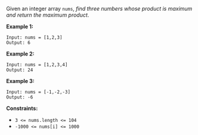 Given an integer array `nums`, _find three numbers whose product is maximum
and return the maximum product_.



**Example 1:**

    
    
    Input: nums = [1,2,3]
    Output: 6
    

**Example 2:**

    
    
    Input: nums = [1,2,3,4]
    Output: 24
    

**Example 3:**

    
    
    Input: nums = [-1,-2,-3]
    Output: -6
    



**Constraints:**

  * `3 <= nums.length <= 104`
  * `-1000 <= nums[i] <= 1000`

